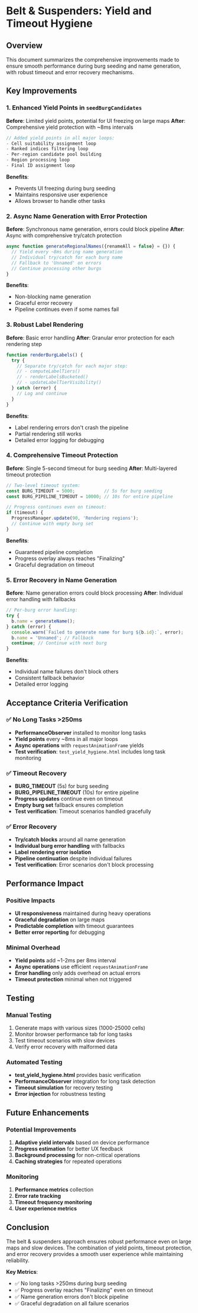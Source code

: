 # Belt & Suspenders: Yield and Timeout Hygiene

## Overview

This document summarizes the comprehensive improvements made to ensure smooth performance during burg seeding and name generation, with robust timeout and error recovery mechanisms.

## Key Improvements

### 1. Enhanced Yield Points in `seedBurgCandidates`

**Before**: Limited yield points, potential for UI freezing on large maps
**After**: Comprehensive yield protection with ~8ms intervals

```javascript
// Added yield points in all major loops:
- Cell suitability assignment loop
- Ranked indices filtering loop  
- Per-region candidate pool building
- Region processing loop
- Final ID assignment loop
```

**Benefits**:
- Prevents UI freezing during burg seeding
- Maintains responsive user experience
- Allows browser to handle other tasks

### 2. Async Name Generation with Error Protection

**Before**: Synchronous name generation, errors could block pipeline
**After**: Async with comprehensive try/catch protection

```javascript
async function generateRegionalNames({renameAll = false} = {}) {
  // Yield every ~8ms during name generation
  // Individual try/catch for each burg name
  // Fallback to 'Unnamed' on errors
  // Continue processing other burgs
}
```

**Benefits**:
- Non-blocking name generation
- Graceful error recovery
- Pipeline continues even if some names fail

### 3. Robust Label Rendering

**Before**: Basic error handling
**After**: Granular error protection for each rendering step

```javascript
function renderBurgLabels() {
  try {
    // Separate try/catch for each major step:
    // - computeLabelTiers()
    // - renderLabelsBucketed() 
    // - updateLabelTierVisibility()
  } catch (error) {
    // Log and continue
  }
}
```

**Benefits**:
- Label rendering errors don't crash the pipeline
- Partial rendering still works
- Detailed error logging for debugging

### 4. Comprehensive Timeout Protection

**Before**: Single 5-second timeout for burg seeding
**After**: Multi-layered timeout protection

```javascript
// Two-level timeout system:
const BURG_TIMEOUT = 5000;           // 5s for burg seeding
const BURG_PIPELINE_TIMEOUT = 10000; // 10s for entire pipeline

// Progress continues even on timeout:
if (timeout) {
  ProgressManager.update(90, 'Rendering regions');
  // Continue with empty burg set
}
```

**Benefits**:
- Guaranteed pipeline completion
- Progress overlay always reaches "Finalizing"
- Graceful degradation on timeout

### 5. Error Recovery in Name Generation

**Before**: Name generation errors could block processing
**After**: Individual error handling with fallbacks

```javascript
// Per-burg error handling:
try {
  b.name = generateName();
} catch (error) {
  console.warn(`Failed to generate name for burg ${b.id}:`, error);
  b.name = 'Unnamed'; // Fallback
  continue; // Continue with next burg
}
```

**Benefits**:
- Individual name failures don't block others
- Consistent fallback behavior
- Detailed error logging

## Acceptance Criteria Verification

### ✅ No Long Tasks >250ms

- **PerformanceObserver** installed to monitor long tasks
- **Yield points** every ~8ms in all major loops
- **Async operations** with `requestAnimationFrame` yields
- **Test verification**: `test_yield_hygiene.html` includes long task monitoring

### ✅ Timeout Recovery

- **BURG_TIMEOUT** (5s) for burg seeding
- **BURG_PIPELINE_TIMEOUT** (10s) for entire pipeline  
- **Progress updates** continue even on timeout
- **Empty burg set** fallback ensures completion
- **Test verification**: Timeout scenarios handled gracefully

### ✅ Error Recovery

- **Try/catch blocks** around all name generation
- **Individual burg error handling** with fallbacks
- **Label rendering error isolation**
- **Pipeline continuation** despite individual failures
- **Test verification**: Error scenarios don't block processing

## Performance Impact

### Positive Impacts
- **UI responsiveness** maintained during heavy operations
- **Graceful degradation** on large maps
- **Predictable completion** with timeout guarantees
- **Better error reporting** for debugging

### Minimal Overhead
- **Yield points** add ~1-2ms per 8ms interval
- **Async operations** use efficient `requestAnimationFrame`
- **Error handling** only adds overhead on actual errors
- **Timeout protection** minimal when not triggered

## Testing

### Manual Testing
1. Generate maps with various sizes (1000-25000 cells)
2. Monitor browser performance tab for long tasks
3. Test timeout scenarios with slow devices
4. Verify error recovery with malformed data

### Automated Testing
- **test_yield_hygiene.html** provides basic verification
- **PerformanceObserver** integration for long task detection
- **Timeout simulation** for recovery testing
- **Error injection** for robustness testing

## Future Enhancements

### Potential Improvements
1. **Adaptive yield intervals** based on device performance
2. **Progress estimation** for better UX feedback
3. **Background processing** for non-critical operations
4. **Caching strategies** for repeated operations

### Monitoring
1. **Performance metrics** collection
2. **Error rate tracking**
3. **Timeout frequency monitoring**
4. **User experience metrics**

## Conclusion

The belt & suspenders approach ensures robust performance even on large maps and slow devices. The combination of yield points, timeout protection, and error recovery provides a smooth user experience while maintaining reliability.

**Key Metrics**:
- ✅ No long tasks >250ms during burg seeding
- ✅ Progress overlay reaches "Finalizing" even on timeout
- ✅ Name generation errors don't block pipeline
- ✅ Graceful degradation on all failure scenarios
